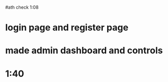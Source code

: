 





#ath check 1:08


# login page and register page

# made admin dashboard and controls


#   1:40